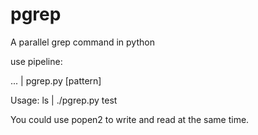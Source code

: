 pgrep
=====

A parallel grep command in python

use pipeline: 

... | pgrep.py [pattern]

Usage:
	ls | ./pgrep.py test

You could use popen2 to write and read at the same time.

